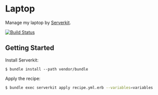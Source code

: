 Laptop
================================================================================

Manage my laptop by [Serverkit](https://github.com/serverkit/serverkit).

[![Build Status](https://img.shields.io/travis/Tomohiro/laptop.svg?style=flat-square)](https://travis-ci.org/Tomohiro/laptop)


Getting Started
--------------------------------------------------------------------------------

Install Serverkit:

```
$ bundle install --path vendor/bundle
```


Apply the recipe:

```sh
$ bundle exec serverkit apply recipe.yml.erb --variables=variables
```
